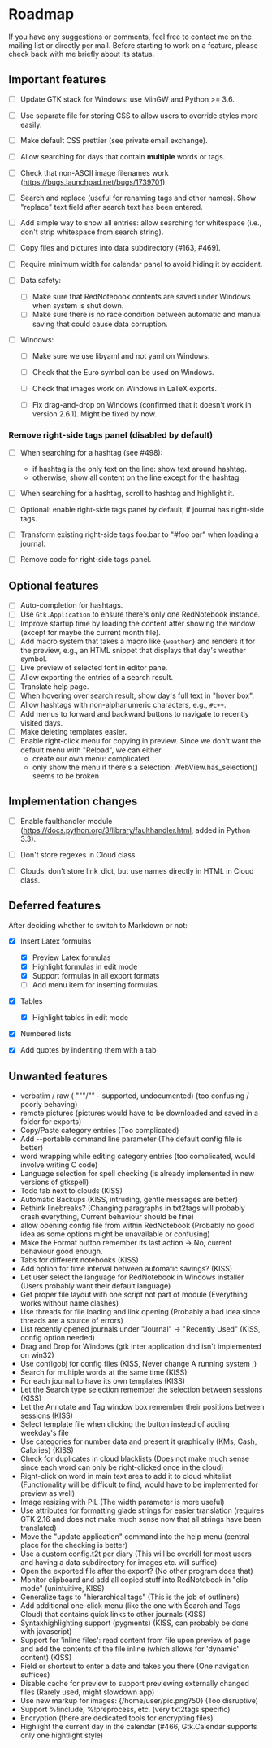 # Roadmap

If you have any suggestions or comments, feel free to contact me on the
mailing list or directly per mail. Before starting to work on a feature,
please check back with me briefly about its status.


## Important features

- [ ] Update GTK stack for Windows: use MinGW and Python >= 3.6.
- [ ] Use separate file for storing CSS to allow users to override styles more easily.
- [ ] Make default CSS prettier (see private email exchange).
- [ ] Allow searching for days that contain **multiple** words or tags.
- [ ] Check that non-ASCII image filenames work (https://bugs.launchpad.net/bugs/1739701).
- [ ] Search and replace (useful for renaming tags and other names).
      Show "replace" text field after search text has been entered.
- [ ] Add simple way to show all entries: allow searching for whitespace (i.e., don't strip whitespace from search string).
- [ ] Copy files and pictures into data subdirectory (#163, #469).
- [ ] Require minimum width for calendar panel to avoid hiding it by accident.

- [ ] Data safety:
  - [ ] Make sure that RedNotebook contents are saved under Windows when system is shut down.
  - [ ] Make sure there is no race condition between automatic and manual saving that could cause data corruption.

- [ ] Windows:
  - [ ] Make sure we use libyaml and not yaml on Windows.
  - [ ] Check that the Euro symbol can be used on Windows.
  - [ ] Check that images work on Windows in LaTeX exports.
  - [ ] Fix drag-and-drop on Windows (confirmed that it doesn't work in version 2.6.1). Might be fixed by now.


### Remove right-side tags panel (disabled by default)

- [ ] When searching for a hashtag (see #498):
  - if hashtag is the only text on the line: show text around hashtag.
  - otherwise, show all content on the line except for the hashtag.
- [ ] When searching for a hashtag, scroll to hashtag and highlight it.
- [ ] Optional: enable right-side tags panel by default, if journal has right-side tags.
- [ ] Transform existing right-side tags foo:bar to "#foo bar" when loading a journal.
- [ ] Remove code for right-side tags panel.


## Optional features

- [ ] Auto-completion for hashtags.
- [ ] Use `Gtk.Application` to ensure there's only one RedNotebook instance.
- [ ] Improve startup time by loading the content after showing the window (except for maybe the current month file).
- [ ] Add macro system that takes a macro like `{weather}` and renders it for the preview, e.g., an HTML snippet that displays that day's weather symbol.
- [ ] Live preview of selected font in editor pane.
- [ ] Allow exporting the entries of a search result.
- [ ] Translate help page.
- [ ] When hovering over search result, show day's full text in "hover box".
- [ ] Allow hashtags with non-alphanumeric characters, e.g., `#c++`.
- [ ] Add menus to forward and backward buttons to navigate to recently visited days.
- [ ] Make deleting templates easier.
- [ ] Enable right-click menu for copying in preview.
  Since we don't want the default menu with "Reload", we can either
  - create our own menu: complicated
  - only show the menu if there's a selection: WebView.has_selection() seems to be broken


## Implementation changes

- [ ] Enable faulthandler module (https://docs.python.org/3/library/faulthandler.html, added in Python 3.3).
- [ ] Don't store regexes in Cloud class.
- [ ] Clouds: don't store link_dict, but use names directly in HTML in Cloud class.


## Deferred features

After deciding whether to switch to Markdown or not:

- [X] Insert Latex formulas
  - [X] Preview Latex formulas
  - [X] Highlight formulas in edit mode
  - [X] Support formulas in all export formats
  - [ ] Add menu item for inserting formulas
- [X] Tables
  - [X] Highlight tables in edit mode
- [X] Numbered lists
- [X] Add quotes by indenting them with a tab


## Unwanted features

- verbatim / raw ( """/"" - supported, undocumented) (too confusing / poorly behaving)
- remote pictures (pictures would have to be downloaded and saved in a folder for exports)
- Copy/Paste category entries (Too complicated)
- Add --portable command line parameter (The default config file is better)
- word wrapping while editing category entries (too complicated, would involve writing C code)
- Language selection for spell checking (is already implemented in new versions of gtkspell)
- Todo tab next to clouds (KISS)
- Automatic Backups (KISS, intruding, gentle messages are better)
- Rethink linebreaks? (Changing paragraphs in txt2tags will probably crash
  everything, Current behaviour should be fine)
- allow opening config file from within RedNotebook
  (Probably no good idea as some options might be unavailable or confusing)
- Make the Format button remember its last action -> No, current behaviour good enough.
- Tabs for different notebooks (KISS)
- Add option for time interval between automatic savings? (KISS)
- Let user select the language for RedNotebook in Windows installer (Users probably want their default language)
- Get proper file layout with one script not part of module (Everything works without name clashes)
- Use threads for file loading and link opening (Probably a bad idea since threads are a source of errors)
- List recently opened journals under "Journal" -> "Recently Used" (KISS, config option needed)
- Drag and Drop for Windows (gtk inter application dnd isn't implemented on win32)
- Use configobj for config files (KISS, Never change A running system ;)
- Search for multiple words at the same time (KISS)
- For each journal to have its own templates (KISS)
- Let the Search type selection remember the selection between sessions (KISS)
- Let the Annotate and Tag window box remember their positions between sessions (KISS)
- Select template file when clicking the button instead of adding weekday's file
- Use categories for number data and present it graphically (KMs, Cash, Calories) (KISS)
- Check for duplicates in cloud blacklists (Does not make much sense since each word
  can only be right-clicked once in the cloud)
- Right-click on word in main text area to add it to cloud whitelist
  (Functionality will be difficult to find, would have to be implemented for
  preview as well)
- Image resizing with PIL (The width parameter is more useful)
- Use attributes for formatting glade strings for easier translation
  (requires GTK 2.16 and does not make much sense now that all strings have been translated)
- Move the "update application" command into the help menu (central place for the checking is better)
- Use a custom config.t2t per diary
  (This will be overkill for most users and having a data subdirectory for images etc. will suffice)
- Open the exported file after the export? (No other program does that)
- Monitor clipboard and add all copied stuff into RedNotebook in "clip mode" (unintuitive, KISS)
- Generalize tags to "hierarchical tags" (This is the job of outliners)
- Add additional one-click menu (like the one with Search and Tags Cloud) that
  contains quick links to other journals (KISS)
- Syntaxhighlighting support (pygments) (KISS, can probably be done with javascript)
- Support for 'inline files': read content from file upon preview of page and
  add the contents of the file inline (which allows for 'dynamic' content) (KISS)
- Field or shortcut to enter a date and takes you there (One navigation suffices)
- Disable cache for preview to support previewing externally changed files (Rarely used, might slowdown app)
- Use new markup for images: {/home/user/pic.png?50} (Too disruptive)
- Support %!include, %!preprocess, etc. (very txt2tags specific)
- Encryption (there are dedicated tools for encrypting files)
- Highlight the current day in the calendar (#466, Gtk.Calendar supports only one hightlight style)
